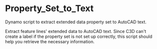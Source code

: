 # Property_Set_to_Text

Dynamo script to extract extended data property set to AutoCAD text.

Extract feature lines' extended data to AutoCAD text. Since C3D can't create a label if the property set is not set up correctly, this script should help you retrieve the necessary information.
